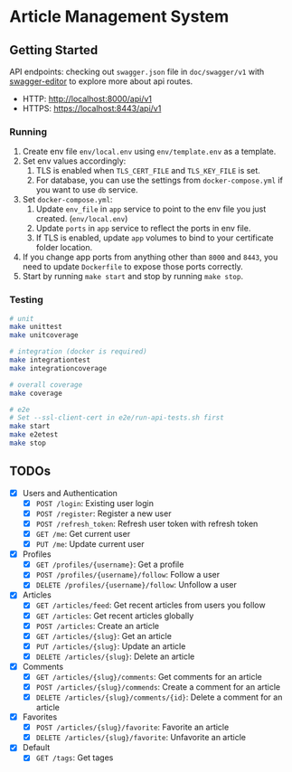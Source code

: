 # Article Management System

## Getting Started

API endpoints: checking out `swagger.json` file in `doc/swagger/v1` with [swagger-editor](https://editor-next.swagger.io/) to explore more about api routes.

- HTTP: [http://localhost:8000/api/v1](http://localhost:8000/api/v1)
- HTTPS: [https://localhost:8443/api/v1](https://localhost:8443/api/v1)

### Running

1. Create env file `env/local.env` using `env/template.env` as a template.
2. Set env values accordingly:
   1. TLS is enabled when `TLS_CERT_FILE` and `TLS_KEY_FILE` is set.
   2. For database, you can use the settings from `docker-compose.yml` if you want to use `db` service.
3. Set `docker-compose.yml`:
   1. Update `env_file` in `app` service to point to the env file you just created. (`env/local.env`)
   2. Update `ports` in `app` service to reflect the ports in env file.
   3. If TLS is enabled, update `app` volumes to bind to your certificate folder location.
4. If you change app ports from anything other than `8000` and `8443`, you need to update `Dockerfile` to expose those ports correctly.
5. Start by running `make start` and stop by running `make stop`.

### Testing

```bash
# unit
make unittest
make unitcoverage

# integration (docker is required)
make integrationtest
make integrationcoverage

# overall coverage
make coverage

# e2e
# Set --ssl-client-cert in e2e/run-api-tests.sh first
make start
make e2etest
make stop
```

## TODOs

- [x] Users and Authentication
  - [x] `POST /login`: Existing user login
  - [x] `POST /register`: Register a new user
  - [x] `POST /refresh_token`: Refresh user token with refresh token
  - [x] `GET /me`: Get current user
  - [x] `PUT /me`: Update current user
- [x] Profiles
  - [x] `GET /profiles/{username}`: Get a profile
  - [x] `POST /profiles/{username}/follow`: Follow a user
  - [x] `DELETE /profiles/{username}/follow`: Unfollow a user
- [x] Articles
  - [x] `GET /articles/feed`: Get recent articles from users you follow
  - [x] `GET /articles`: Get recent articles globally
  - [x] `POST /articles`: Create an article
  - [x] `GET /articles/{slug}`: Get an article
  - [x] `PUT /articles/{slug}`: Update an article
  - [x] `DELETE /articles/{slug}`: Delete an article
- [x] Comments
  - [x] `GET /articles/{slug}/comments`: Get comments for an article
  - [x] `POST /articles/{slug}/commends`: Create a comment for an article
  - [x] `DELETE /articles/{slug}/comments/{id}`: Delete a comment for an article
- [x] Favorites
  - [x] `POST /articles/{slug}/favorite`: Favorite an article
  - [x] `DELETE /articles/{slug}/favorite`: Unfavorite an article
- [x] Default
  - [x] `GET /tags`: Get tages
